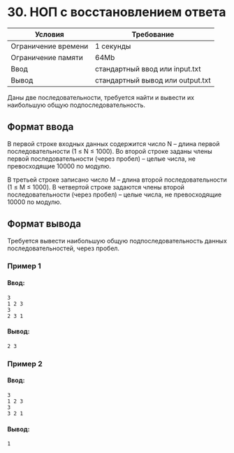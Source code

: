 # 30. НОП с восстановлением ответа

| Условия             | Требование                         |
| ------------------- | ---------------------------------- | 
| Ограничение времени | 1 секунды                          |
| Ограничение памяти  | 64Mb                               |
| Ввод                | стандартный ввод или input.txt     |
| Вывод               | стандартный вывод или output.txt   |

Даны две последовательности, требуется найти и вывести их наибольшую общую подпоследовательность.

## Формат ввода
В первой строке входных данных содержится число N – длина первой последовательности (1 ≤ N ≤ 1000). Во второй строке заданы члены первой последовательности (через пробел) – целые числа, не превосходящие 10000 по модулю.

В третьей строке записано число M – длина второй последовательности (1 ≤ M ≤ 1000). В четвертой строке задаются члены второй последовательности (через пробел) – целые числа, не превосходящие 10000 по модулю.

## Формат вывода
Требуется вывести наибольшую общую подпоследовательность данных последовательностей, через пробел.

### Пример 1
#### Ввод:
```
3
1 2 3
3 
2 3 1
```
#### Вывод:
```
2 3
```
### Пример 2
#### Ввод:
```
3
1 2 3
3 
3 2 1
```
#### Вывод:
```
1
```